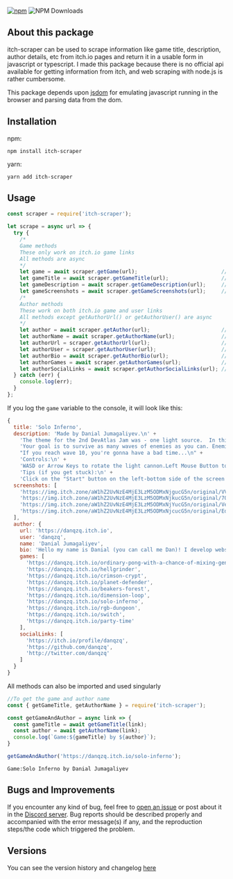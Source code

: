 [![npm](https://img.shields.io/npm/v/itch-scraper)](https://www.npmjs.com/package/itch-scraper)
![NPM Downloads](https://img.shields.io/npm/dw/itch-scraper)

## About this package

itch-scraper can be used to scrape information like game title, description, author details, etc from itch.io pages and return it in a usable form in javascript or typescript. I made this package because there is no official api available for getting information from itch, and web scraping with node.js is rather cumbersome.

This package depends upon [jsdom](https://www.npmjs.com/package/jsdom) for emulating javascript running in the browser and parsing data from the dom.

## Installation

npm:

```
npm install itch-scraper
```

yarn:

```
yarn add itch-scraper
```

## Usage

```js
const scraper = require('itch-scraper');

let scrape = async url => {
  try {
    /*
    Game methods
    These only work on itch.io game links
    All methods are async
    */
    let game = await scraper.getGame(url);                           // Get all available game details
    let gameTitle = await scraper.getGameTitle(url);                 // Get the title of the game
    let gameDescription = await scraper.getGameDescription(url);     // Get the game description
    let gameScreenshots = await scraper.getGameScreenshots(url);     // Get the urls of screenshots uploaded by the author. Empty array if none
    /*
    Author methods
    These work on both itch.io game and user links
    All methods except getAuthorUrl() or getAuthorUser() are async
    */
    let author = await scraper.getAuthor(url);                       // Get all available author details
    let authorName = await scraper.getAuthorName(url);               // Get the name of the author. Might be different from their username
    let authorUrl = scraper.getAuthorUrl(url);                       // Get the url of author's page
    let authorUser = scraper.getAuthorUser(url);                     // Get the unique username of author
    let authorBio = await scraper.getAuthorBio(url);                 // Get the bio/description/intro of the author
    let authorGames = await scraper.getAuthorGames(url);             // Get the urls of all games uploaded by the author
    let authorSocialLinks = await scraper.getAuthorSocialLinks(url); // Get the social media links posted by the author on their homepage
  } catch (err) {
    console.log(err);
  }
};
```

If you log the `game` variable to the console, it will look like this:

```js
{
  title: 'Solo Inferno',
  description: 'Made by Danial Jumagaliyev.\n' +
    'The theme for the 2nd DevAtlas Jam was - one light source.  In this game, you have to defeat hordes of enemies using a powerful light cannon and mirrors. You can lengthen and change the trajectory of the light from the light cannon using mirrors!\n' +
    'Your goal is to survive as many waves of enemies as you can. Enemies will get stronger and stronger as you progress.\n' +
    "If you reach wave 10, you're gonna have a bad time...\n" +
    'Controls:\n' +
    'WASD or Arrow Keys to rotate the light cannon.Left Mouse Button to click on tiles and buttons."Escape" key to go back to the menu.\n' +
    'Tips (if you get stuck):\n' +
    'Click on the "Start" button on the left-bottom side of the screen to start the wave.Click on tiles to place mirrors!Click on the light cannon to buy upgrades!\n',
  screenshots: [
    'https://img.itch.zone/aW1hZ2UvNzE4MjE3LzM5ODMxNjgucG5n/original/VVVBx7.png',
    'https://img.itch.zone/aW1hZ2UvNzE4MjE3LzM5ODMxNjkucG5n/original/70v6JN.png',
    'https://img.itch.zone/aW1hZ2UvNzE4MjE3LzM5ODMxNjYucG5n/original/VeVeWB.png',
    'https://img.itch.zone/aW1hZ2UvNzE4MjE3LzM5ODMxNjcucG5n/original/Ed%2BaR%2F.png'
  ],
  author: {
    url: 'https://danqzq.itch.io',
    user: 'danqzq',
    name: 'Danial Jumagaliyev',
    bio: 'Hello my name is Danial (you can call me Dan)! I develop websites, bots and different kinds of games. I have been making both 2D and 3D games with Unity for over 4 years.',
    games: [
      'https://danqzq.itch.io/ordinary-pong-with-a-chance-of-mixing-genres',
      'https://danqzq.itch.io/hellgrinder',
      'https://danqzq.itch.io/crimson-crypt',
      'https://danqzq.itch.io/planet-defender',
      'https://danqzq.itch.io/beakers-forest',
      'https://danqzq.itch.io/dimension-loop',
      'https://danqzq.itch.io/solo-inferno',
      'https://danqzq.itch.io/rgb-dungeon',
      'https://danqzq.itch.io/switch',
      'https://danqzq.itch.io/party-time'
    ],
    socialLinks: [
      'https://itch.io/profile/danqzq',
      'https://github.com/danqzq',
      'http://twitter.com/danqzq'
    ]
  }
}
```

All methods can also be imported and used singularly

```js
//To get the game and author name
const { getGameTitle, getAuthorName } = require('itch-scraper');

const getGameAndAuthor = async link => {
  const gameTitle = await getGameTitle(link);
  const author = await getAuthorName(link);
  console.log(`Game:${gameTitle} by ${author}`);
}

getGameAndAuthor('https://danqzq.itch.io/solo-inferno');
```

`Game:Solo Inferno by Danial Jumagaliyev`

## Bugs and Improvements

If you encounter any kind of bug, feel free to [open an issue](https://github.com/DeathVenom54/itch-scraper/issues) or post about it in the [Discord server](https://discord.gg/ZRBxHc2SDb). Bug reports should be described properly and accompanied with the error message(s) if any, and the reproduction steps/the code which triggered the problem.

## Versions

You can see the version history and changelog [here](https://github.com/DeathVenom54/itch-scraper/releases)

